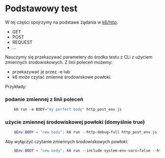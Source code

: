 # Podstawowy test

W tej części spojrzymy na podstawe żądania w [k6/http](https://k6.io/docs/javascript-api/k6-http/).

- GET
- POST
- REQUEST
- ...

Nauczymy się przekazywać parametery do środka testu z CLi z użyciem zmiennych środowiskowych.
Z linii poleceń możemy:
- przekazywać je przez -e lub
- k6 może czytać zmienne środowiskowe powłoki.

Przykłady:

### podanie zmiennej z linii poleceń

```powershell
    k6 run -e BODY="my perfect body" http_post_env.js
```

### użycie zmiennej środowiskowej powłoki (domyślnie true)

```powershell
    $Env:BODY = "new body"; k6 run --http-debug=full http_post_env.js
```

Aby wyłączyć czytanie zmiennych środowiskowych powłoki:

```powershell
    $Env:BODY = "new body"; k6 run --include-system-env-vars=false --http-debug=full http_post_env.js
```
